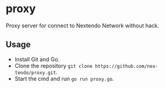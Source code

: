 # proxy
Proxy server for connect to Nextendo Network without hack.

## Usage
- Install Git and Go.
- Clone the repository `git clone https://github.com/nex-tendo/proxy.git`.
- Start the cmd and run `go run proxy.go`.
